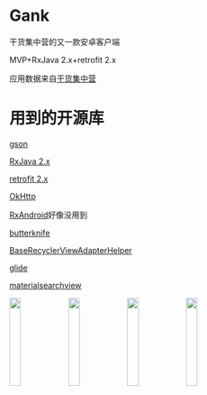# Gank
干货集中营的又一款安卓客户端

MVP+RxJava 2.x+retrofit 2.x

应用数据来自[干货集中营](https://gank.io/)
# 用到的开源库
[gson](https://github.com/google/gson)

[RxJava 2.x](https://github.com/ReactiveX/RxJava)

[retrofit 2.x](https://github.com/square/retrofit)

[OkHttp](https://github.com/square/okhttp)

[RxAndroid](https://github.com/ReactiveX/RxAndroid)好像没用到

[butterknife](https://github.com/JakeWharton/butterknife)

[BaseRecyclerViewAdapterHelper](https://github.com/CymChad/BaseRecyclerViewAdapterHelper)

[glide](https://github.com/bumptech/glide)

[materialsearchview](https://github.com/MiguelCatalan/MaterialSearchView)

<img src="https://github.com/xiaofei-dev/Gank/blob/master/art/enframe_2017-04-29-21-01-17.png" width="20%" height="20%">
<img src="https://github.com/xiaofei-dev/Gank/blob/master/art/enframe_2017-04-29-21-01-41.png" width="20%" height="20%">
<img src="https://github.com/xiaofei-dev/Gank/blob/master/art/enframe_2017-04-30-10-31-21.png" width="20%" height="20%">
<img src="https://github.com/xiaofei-dev/Gank/blob/master/art/enframe_2017-04-30-10-31-36.png" width="20%" height="20%">
